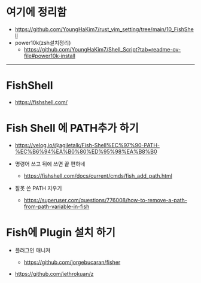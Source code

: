 # 여기에 정리함

- https://github.com/YoungHaKim7/rust_vim_setting/tree/main/10_FishShell
- power10k(zsh설치정리)
  - https://github.com/YoungHaKim7/Shell_Script?tab=readme-ov-file#power10k-install


<hr>

# FishShell

- https://fishshell.com/

# Fish Shell 에 PATH추가 하기 
- https://velog.io/@agiletalk/Fish-Shell%EC%97%90-PATH-%EC%B6%94%EA%B0%80%ED%95%98%EA%B8%B0
- 명령어 쓰고 뒤에 쓰면 끝 편하네 
  - https://fishshell.com/docs/current/cmds/fish_add_path.html

- 잘못 쓴 PATH 지우기
  - https://superuser.com/questions/776008/how-to-remove-a-path-from-path-variable-in-fish

# Fish에 Plugin 설치 하기

- 플러그인 매니져
  - https://github.com/jorgebucaran/fisher

- https://github.com/jethrokuan/z
